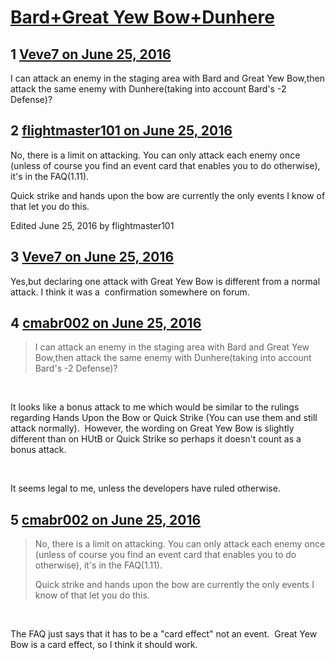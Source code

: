 # [Bard+Great Yew Bow+Dunhere](https://community.fantasyflightgames.com/topic/223450-bardgreat-yew-bowdunhere/)

## 1 [Veve7 on June 25, 2016](https://community.fantasyflightgames.com/topic/223450-bardgreat-yew-bowdunhere/?do=findComment&comment=2281612)

I can attack an enemy in the staging area with Bard and Great Yew Bow,then attack the same enemy with Dunhere(taking into account Bard's -2 Defense)?

## 2 [flightmaster101 on June 25, 2016](https://community.fantasyflightgames.com/topic/223450-bardgreat-yew-bowdunhere/?do=findComment&comment=2281617)

No, there is a limit on attacking. You can only attack each enemy once (unless of course you find an event card that enables you to do otherwise), it's in the FAQ(1.11).

Quick strike and hands upon the bow are currently the only events I know of that let you do this.

Edited June 25, 2016 by flightmaster101

## 3 [Veve7 on June 25, 2016](https://community.fantasyflightgames.com/topic/223450-bardgreat-yew-bowdunhere/?do=findComment&comment=2281624)

Yes,but declaring one attack with Great Yew Bow is different from a normal attack. I think it was a  confirmation somewhere on forum.

## 4 [cmabr002 on June 25, 2016](https://community.fantasyflightgames.com/topic/223450-bardgreat-yew-bowdunhere/?do=findComment&comment=2281696)

> I can attack an enemy in the staging area with Bard and Great Yew Bow,then attack the same enemy with Dunhere(taking into account Bard's -2 Defense)?

 

It looks like a bonus attack to me which would be similar to the rulings regarding Hands Upon the Bow or Quick Strike (You can use them and still attack normally).  However, the wording on Great Yew Bow is slightly different than on HUtB or Quick Strike so perhaps it doesn't count as a bonus attack.

 

It seems legal to me, unless the developers have ruled otherwise.

## 5 [cmabr002 on June 25, 2016](https://community.fantasyflightgames.com/topic/223450-bardgreat-yew-bowdunhere/?do=findComment&comment=2281699)

> No, there is a limit on attacking. You can only attack each enemy once (unless of course you find an event card that enables you to do otherwise), it's in the FAQ(1.11).
> 
> Quick strike and hands upon the bow are currently the only events I know of that let you do this.

 

The FAQ just says that it has to be a "card effect" not an event.  Great Yew Bow is a card effect, so I think it should work.

